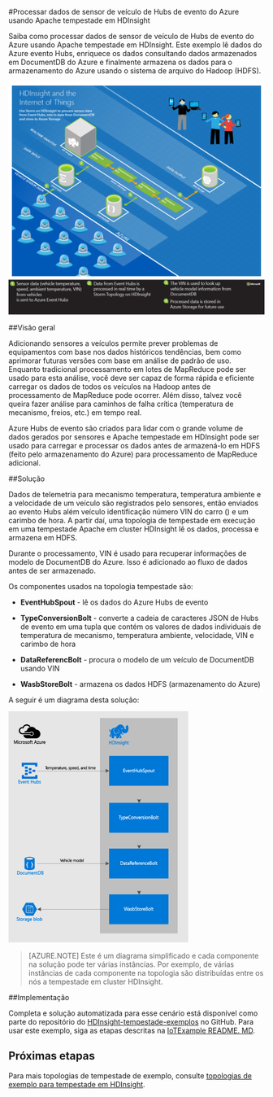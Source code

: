 <properties
 pageTitle="Processar dados de sensor de veículo com Apache tempestade em HDInsight | Microsoft Azure"
 description="Saiba como processar dados de sensor de veículo de Hubs de evento usando Apache tempestade em HDInsight. Adicionar dados de modelo de DocumentDB e armazenar saída ao armazenamento."
 services="hdinsight,documentdb,notification-hubs"
 documentationCenter=""
 authors="Blackmist"
 manager="jhubbard"
 editor="cgronlun"/>

<tags
ms.service="hdinsight"
ms.devlang="java"
ms.topic="article"
ms.tgt_pltfrm="na"
ms.workload="big-data"
ms.date="08/23/2016"
ms.author="larryfr"/>

#<a name="process-vehicle-sensor-data-from-azure-event-hubs-using-apache-storm-on-hdinsight"></a>Processar dados de sensor de veículo de Hubs de evento do Azure usando Apache tempestade em HDInsight

Saiba como processar dados de sensor de veículo de Hubs de evento do Azure usando Apache tempestade em HDInsight. Este exemplo lê dados do Azure evento Hubs, enriquece os dados consultando dados armazenados em DocumentDB do Azure e finalmente armazena os dados para o armazenamento do Azure usando o sistema de arquivo do Hadoop (HDFS).

![HDInsight e o diagrama de arquitetura de Internet das coisas (IoT)](./media/hdinsight-storm-iot-eventhub-documentdb/iot.png)

##<a name="overview"></a>Visão geral

Adicionando sensores a veículos permite prever problemas de equipamentos com base nos dados históricos tendências, bem como aprimorar futuras versões com base em análise de padrão de uso. Enquanto tradicional processamento em lotes de MapReduce pode ser usado para esta análise, você deve ser capaz de forma rápida e eficiente carregar os dados de todos os veículos na Hadoop antes de processamento de MapReduce pode ocorrer. Além disso, talvez você queira fazer análise para caminhos de falha crítica (temperatura de mecanismo, freios, etc.) em tempo real.

Azure Hubs de evento são criados para lidar com o grande volume de dados gerados por sensores e Apache tempestade em HDInsight pode ser usado para carregar e processar os dados antes de armazená-lo em HDFS (feito pelo armazenamento do Azure) para processamento de MapReduce adicional.

##<a name="solution"></a>Solução

Dados de telemetria para mecanismo temperatura, temperatura ambiente e a velocidade de um veículo são registrados pelo sensores, então enviados ao evento Hubs além veículo identificação número VIN do carro () e um carimbo de hora. A partir daí, uma topologia de tempestade em execução em uma tempestade Apache em cluster HDInsight lê os dados, processa e armazena em HDFS.

Durante o processamento, VIN é usado para recuperar informações de modelo de DocumentDB do Azure. Isso é adicionado ao fluxo de dados antes de ser armazenado.

Os componentes usados na topologia tempestade são:

* **EventHubSpout** - lê os dados do Azure Hubs de evento

* **TypeConversionBolt** - converte a cadeia de caracteres JSON de Hubs de evento em uma tupla que contém os valores de dados individuais de temperatura de mecanismo, temperatura ambiente, velocidade, VIN e carimbo de hora

* **DataReferencBolt** - procura o modelo de um veículo de DocumentDB usando VIN

* **WasbStoreBolt** - armazena os dados HDFS (armazenamento do Azure)

A seguir é um diagrama desta solução:

![topologia de tempestade](./media/hdinsight-storm-iot-eventhub-documentdb/iottopology.png)

> [AZURE.NOTE] Este é um diagrama simplificado e cada componente na solução pode ter várias instâncias. Por exemplo, de várias instâncias de cada componente na topologia são distribuídas entre os nós a tempestade em cluster HDInsight.

##<a name="implementation"></a>Implementação

Completa e solução automatizada para esse cenário está disponível como parte do repositório do [HDInsight-tempestade-exemplos](https://github.com/hdinsight/hdinsight-storm-examples) no GitHub. Para usar este exemplo, siga as etapas descritas na [IoTExample README. MD](https://github.com/hdinsight/hdinsight-storm-examples/blob/master/IotExample/README.md).

## <a name="next-steps"></a>Próximas etapas

Para mais topologias de tempestade de exemplo, consulte [topologias de exemplo para tempestade em HDInsight](hdinsight-storm-example-topology.md).
